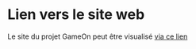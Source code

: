 # Lien vers le site web

Le site du projet GameOn peut être visualisé [via ce lien](https://wandocode.github.io/GameOn-website-FR/)
